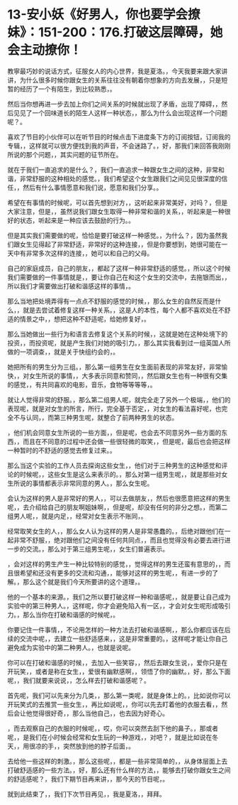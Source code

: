 # 13-安小妖《好男人，你也要学会撩妹》：151-200：176.打破这层障碍，她会主动撩你！

教寧最巧妙的说话方式，征服女人的内心世界，我是夏洛。，今天我要来跟大家讲讲，为什么很多时候你跟女生的关系往往没有朝着你想象的方向去发展，，只是短暂的经历了一个有陌生，到比较熟悉，。

然后当你想再进一步去加上你们之间关系的时候就出现了矛盾，出现了障碍，，然后见见了一个回味道长的陌生人这样一种状态，，那么为什么会出现这样一个问题呢？。

喜欢了节目的小伙伴可以在听节目的时候点击下进度条下方的订阅按钮，订阅我的专辑，，这样就可以很方便找到我的声音，不会迷路了。，好，那我们来回答我刚刚所说的那个问题，，其实问题的征节所在。

就在于我们一直追求的是什么？，我们一直追求一种跟女生之间的这种，非常和谐，非常舒服的这种相处的感觉。，我们希望这个女生跟我们之间见见很深度的信任，，然后有什么事情愿意和我们说，愿意和我们分享。。

希望在有事情的时候呢，可以首先想到对方，，这听起来非常美好，对吗？，但是大家注意，但是，，虽然说我们跟女生取得一种非常和谐的关系，，听起来是一种很好的状态，听起来是一种应该去鼓励的行为。。

但是其实我们需要做的呢，恰恰是要打破这样一种感觉。，为什么？，因为虽然我们跟女生见得起了非常舒适，非常好的这种连接，，但是你要想到，她很可能在一天中有非常多次这样的连接，，她可以和自己的父母。

自己的家庭成员，自己的朋友，，都起了这样一种非常舒适的感觉。，所以这个时候我们需要做的一件事情就是，，要让你自己在和这个女生的交流中，去拖银而出，，所以我们才需要做出打破和谐感这样的事情，。

那么当地把处境弄得有一点点不舒服的感觉的时候，，那么女生的自然反而是什么，，就是去尝试着修复这样一种关系。，这是人的本性，每个人都不喜欢处在不舒适的情景之中，，想把这种不舒适呢，给她修复好，。

那么当她做出一些行为和语言去修复这个关系的时候，，这就是她在这种处境下的投资，，而投资呢，就是产生我们对她的吸引力。，那么其实我看到过一组英国人所做的一项调查，，就是关于快组约会的，。

她把所有的男生分为三组。，那么第一组男生在女生面前表现的非常友好，非常愉快，，对女生所说的事情，，大多表示同意和赞同，，然后跟女生也有一种很有交集的感觉，，有共同喜欢的电影，音乐，食物等等等等，。

就让人觉得非常的舒服。，那么第二组男人呢，就完全走了另外一个极端，，他们的表现呢，就是对女生的所言，所行，完全基于否定，，对女生的看法喜好呢，也完全不与认同，，而第三种男生呢，就整合了前两种男生的状态。

，他们机会同意女生所说的一些方面，，但是呢，也会去不同意另外一些方面的东西，，而且在不同意的过程中还会做一些很轻微的取笑，，但是呢，最后也会把这样一种暂时的不舒适的感觉去修复过来。。

那么当这个实验的工作人员去探询这些女生，，他们对于三种男生的这种感觉和评论的时候呢，，这些女生是这么来表示的。，那么对第一组男生呢，，就是那些对女生所说的事情都表示非常同意的男人。，那么女生呢。

会认为这样的男人是非常好的男人，，可以去做朋友，，然后也很愿意把这样的男生呢，，去介绍给自己的朋友啊姐妹啊，，但是呢，却没有任何的非分之想。，而第二组男人呢，，就是内足，，经常对女生表示不账同，。

经常取笑女生的人，，那么女人认为这样的男人是非常愚蠢的。，后绝对跟他们在一起非常不舒服，，绝对跟他们之间没有任何共同点，，而且也觉得没有必要去进行进一步的交流。，那么对于第三组男生呢，，女生们普遍表示。

，会对这样的男生产生一种比较特别的感觉，，觉得这样的男生还蛮有意思的，，而且很希望和还没有更多的交流和沟通，，能够对这样的男生呢，，有进一步的了解。，那么这个就是我们今天所要讲的这个道理，。

他的一个基本的来源。，我们之所以要打破这样一种和谐感呢，，就是要让自己成为实验中的第三种男人。，这样呢，你才会避免陷入有一区，，才会对女生呢形成吸引力。，那么当你在打破和谐感的时候呢，。

你要记住一件事情，，不论用怎样的一种方法去打破和谐感啊，，那么你都应该在后续的交流中呢，，去建立一些舒适感来，，这是非常重要的。，这样呢才能让你自己避免成为实验中的第二种男人。，也就是说呢。

你可以在打破和谐感的时候，，去加入一些笑容，，然后去跟女生说，，爱你只是在开玩笑，，或者是称在女生，，爱很有幽默感啊，，领悟了你的幽默。，好，那么下面呢，，我们就要来说说，，怎么样去打破和谐感呢？。

首先呢，我们可以先来分为几类，，那么第一类呢，就是身体上的。，比如说你可以开玩笑式的去推赏一些女生，，再比如说呢，，你可以先去盯着他的衣服去看，，然后会让他觉得很好奇，，那么当他自己，，也去因为好奇心。

，而去观察自己的衣服的时候呢，，哎，你可以突然去刮下他的鼻子。，那或者呢，，是我们在小时候会经常和女生玩的一种游戏，，对吧？，就是比如说在冬天，，用很凉的手，，突然放到他的脖子后面，。

去给他一些这样的刺激。，那么这些呢，，都是一些非常简单的，，从身体层面上去打破舒适感的一些方法。，好，那么还有什么样的方法，，能够去打破你跟女生之间的舒适感呢？，我们下期节目再来讲，，那今天的节目呢，。

就到此结束了，，我们下次节目再见，，我是夏洛，，拜拜。